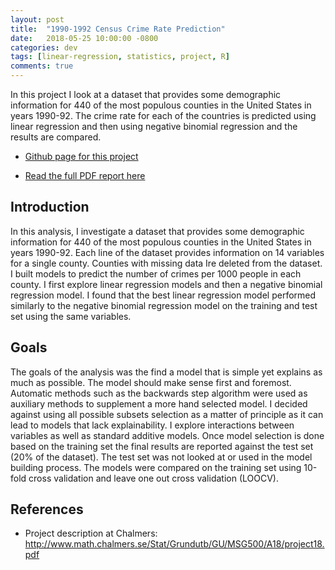 ```yaml
---
layout: post
title:  "1990-1992 Census Crime Rate Prediction"
date:   2018-05-25 10:00:00 -0800
categories: dev
tags: [linear-regression, statistics, project, R]
comments: true
---
```


In this project I look at a dataset that provides some demographic information for 440 of the most populous counties in the United States in years 1990-92. The crime rate for each of the countries is predicted using linear regression and then using negative binomial regression and the results are compared.

  - [Github page for this project](https://github.com/stefaneng/Census-Crime-Rate-Prediction)

  - [Read the full PDF report here](https://github.com/stefaneng/Census-Crime-Rate-Prediction/blob/master/1990-1992_census_crime_modeling.pdf)

## Introduction

In this analysis, I investigate a dataset that provides some demographic information for 440 of the most populous counties in the United States in years 1990-92. Each line of the dataset provides information on 14 variables for a single county. Counties with missing data Ire deleted from the dataset. I built models to predict the number of crimes per 1000 people in each county. I first explore linear regression models and then a negative binomial regression model. I found that the best linear regression model performed similarly to the negative binomial regression model on the training and test set using the same variables.

## Goals

  The goals of the analysis was the find a model that is simple yet explains as much as possible. The model should make sense first and foremost. Automatic methods such as the backwards step algorithm were used as auxiliary methods to supplement a more hand selected model. I decided against using all possible subsets selection as a matter of principle as it can lead to models that lack explainability. I explore interactions between variables as well as standard additive models. Once model selection is done based on the training set the final results are reported against the test set (20% of the dataset). The test set was not looked at or used in the model building process. The models were compared on the training set using 10-fold cross validation and leave one out cross validation (LOOCV).

## References
  - Project description at Chalmers: http://www.math.chalmers.se/Stat/Grundutb/GU/MSG500/A18/project18.pdf
